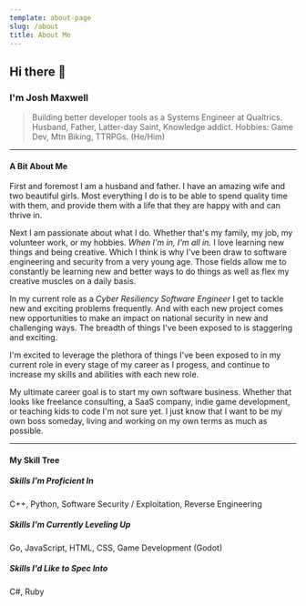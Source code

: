 ```yaml
---
template: about-page
slug: /about
title: About Me
---
```

## Hi there 👋

### I'm Josh Maxwell
> Building better developer tools as a Systems Engineer at Qualtrics.  
> Husband, Father, Latter-day Saint, Knowledge addict. Hobbies: Game Dev, Mtn Biking, TTRPGs. (He/Him)

---

#### A Bit About Me
First and foremost I am a husband and father. I have an amazing wife and two beautiful girls. Most everything I do is to be able to spend quality time with them, and provide them with a life that they are happy with and can thrive in.

Next I am passionate about what I do. Whether that's my family, my job, my volunteer work, or my hobbies. _When I'm in, I'm all in._ I love learning new things and being creative. Which I think is why I've been draw to software engineering and security from a very young age. Those fields allow me to constantly be learning new and better ways to do things as well as flex my creative muscles on a daily basis.

In my current role as a _Cyber Resiliency Software Engineer_ I get to tackle new and exciting problems frequently. And with each new project comes new opportunities to make an impact on national security in new and challenging ways. The breadth of things I've been exposed to is staggering and exciting.

I'm excited to leverage the plethora of things I've been exposed to in my current role in every stage of my career as I progess, and continue to increase my skills and abilities with each new role.

My ultimate career goal is to start my own software business. Whether that looks like freelance consulting, a SaaS company, indie game development, or teaching kids to code I'm not sure yet. I just know that I want to be my own boss someday, living and working on my own terms as much as possible.

---

#### My Skill Tree
##### Skills I'm Proficient In
C++, Python, Software Security / Exploitation, Reverse Engineering

##### Skills I'm Currently Leveling Up
Go, JavaScript, HTML, CSS, Game Development (Godot)

##### Skills I'd Like to Spec Into
C#, Ruby
